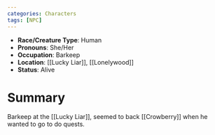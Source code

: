 ```yaml
---
categories: Characters
tags: [NPC]
---
```

- **Race/Creature Type**: Human
- **Pronouns**:  She/Her
- **Occupation**: Barkeep
- **Location**: [[Lucky Liar]], [[Lonelywood]]
- **Status**: Alive

# Summary
Barkeep at the [[Lucky Liar]], seemed to back [[Crowberry]] when he wanted to go to do quests.